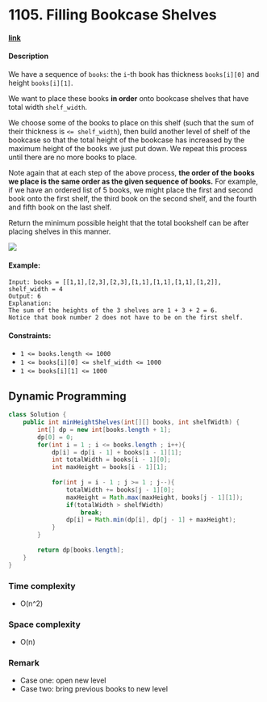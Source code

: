 # 1105. Filling Bookcase Shelves

#### [link](https://leetcode.com/problems/filling-bookcase-shelves/)

#### Description
We have a sequence of `books`: the `i`-th book has thickness `books[i][0]` and height `books[i][1]`.

We want to place these books **in order** onto bookcase shelves that have total width `shelf_width`.

We choose some of the books to place on this shelf (such that the sum of their thickness is `<= shelf_width`), then build another level of shelf of the bookcase so that the total height of the bookcase has increased by the maximum height of the books we just put down.  We repeat this process until there are no more books to place.

Note again that at each step of the above process, __the order of the books we place is the same order as the given sequence of books.__  For example, if we have an ordered list of 5 books, we might place the first and second book onto the first shelf, the third book on the second shelf, and the fourth and fifth book on the last shelf.

Return the minimum possible height that the total bookshelf can be after placing shelves in this manner.

![](https://assets.leetcode.com/uploads/2019/06/24/shelves.png)
#### Example:
```
Input: books = [[1,1],[2,3],[2,3],[1,1],[1,1],[1,1],[1,2]], shelf_width = 4
Output: 6
Explanation:
The sum of the heights of the 3 shelves are 1 + 3 + 2 = 6.
Notice that book number 2 does not have to be on the first shelf.
```

#### Constraints:
* `1 <= books.length <= 1000`
* `1 <= books[i][0] <= shelf_width <= 1000`
* `1 <= books[i][1] <= 1000`

## Dynamic Programming
```java
class Solution {
    public int minHeightShelves(int[][] books, int shelfWidth) {
        int[] dp = new int[books.length + 1];
        dp[0] = 0;
        for(int i = 1 ; i <= books.length ; i++){
            dp[i] = dp[i - 1] + books[i - 1][1];
            int totalWidth = books[i - 1][0];
            int maxHeight = books[i - 1][1];
            
            for(int j = i - 1 ; j >= 1 ; j--){
                totalWidth += books[j - 1][0];
                maxHeight = Math.max(maxHeight, books[j - 1][1]);
                if(totalWidth > shelfWidth)
                    break;
                dp[i] = Math.min(dp[i], dp[j - 1] + maxHeight);
            }
        }
        
        return dp[books.length];
    }
}
```
### Time complexity
* O(n^2)
### Space complexity
* O(n)
### Remark
* Case one: open new level
* Case two: bring previous books to new level